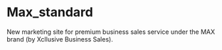 # Max_standard
New marketing site for premium business sales service under the MAX brand (by Xcllusive Business Sales).
